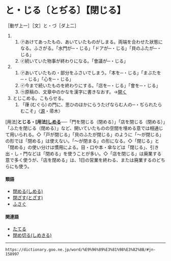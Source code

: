 # と・じる〔とぢる〕【閉じる】

［動ザ上一］［文］と・づ［ダ上二］

1.      
    1.  ㋐あけてあったもの、あいていたものがしまる。両端を合わせた狀態になる。ふさがる。「水門が─・じる」「ドアが─・じる」「貝のふたが─・じる」        
    2.  ㋑続いていた物事が終わりになる。「會議が─・じる」
2.     
    1.  ㋐あいていたもの・部分をふさいでしまう。「本を─・じる」「まぶたを─・じる」「心を─・じる」        
    2.  ㋑今まで続いたものを終わりにする。「店を─・じる」「會を─・じる」        
    3.  ㋒原稿の、文章中のかなを漢字に書きなおす。→[開く](https://dictionary.goo.ne.jp/word/%E9%96%8B%E3%81%8F_%28%E3%81%B2%E3%82%89%E3%81%8F%29/#jn-188325)
3. とじこめる。こもらせる。    
    1.  「葎 (むぐら) の門に、思ひのほかにらうたげならむ人の─・ぢられたらむこそ」〈[源](https://dictionary.goo.ne.jp/word/%E6%BA%90%E6%B0%8F%E7%89%A9%E8%AA%9E/#jn-69890)・帚木〉
        

\[用法\]**とじる・\[用法\][しめる](https://dictionary.goo.ne.jp/word/%E7%B7%A0%E3%82%81%E3%82%8B/#jn-101073)**──「門を閉じる（閉める）」「店を閉じる（閉める）」「ふたを閉じる（閉める）」など、開いていたものの空間を埋める意では相通じて用いられる。◇「戸が閉じる」「貝のふたが閉じる」のように「～が閉じる」の形では「閉める」は使えない。「～が閉まる」の形になる。◇「閉じる」と「閉める」の使い分けは慣用による。目・口や本・傘などは「閉じる」、引き出・し・門などは「閉める」を使うことが多い。◇「店を閉じる」は廃業する意で多く使うが、「店を閉める」は、1日の営業を終わる、または廃業するのどちらにも使う。

#### 類語

-   [閉める(しめる)](%E3%81%97%E3%82%81%E3%82%8B%EF%BC%88%E7%B7%A0%E3%82%81%E3%82%8B%EF%BC%8F%E9%96%89%E3%82%81%E3%82%8B%EF%BC%89)
-   [閉ざす(とざす)](%E3%81%A8%E3%81%96%E3%81%99%EF%BC%88%E9%96%89%E3%81%96%E3%81%99%EF%BC%8F%E9%8E%96%E3%81%99%EF%BC%89.md)
-   [ふさぐ](https://dictionary.goo.ne.jp/word/%E5%A1%9E%E3%81%90_%28%E3%81%B5%E3%81%95%E3%81%90%29/#jn-192236)

#### 関連語

-   [たてる](https://dictionary.goo.ne.jp/word/%E7%AB%8B%E3%81%A6%E3%82%8B/#jn-137747)
-   [閉め切る(しめきる)](https://dictionary.goo.ne.jp/word/%E7%B7%A0%E5%88%87%E3%82%8B/#jn-101006)
---
`https://dictionary.goo.ne.jp/word/%E9%96%89%E3%81%98%E3%82%8B/#jn-158997`